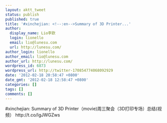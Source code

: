 ```yaml
---
layout: aktt_tweet
status: publish
published: true
title: '#xinchejian: <!--:en-->Summary of 3D Printer...'
author:
  display_name: Lio李欧
  login: lionello
  email: lio@lunesu.com
  url: http://lunesu.com/
author_login: lionello
author_email: lio@lunesu.com
author_url: http://lunesu.com/
wordpress_id: 6873
wordpress_url: http://twitter-170854774068092929
date: '2012-02-18 20:58:47 +0800'
date_gmt: '2012-02-18 12:58:47 +0800'
categories: []
tags: []
comments: []
---
```

<p>#xinchejian: <!--:en-->Summary of 3D Printer（movie)<!--:--><!--:zh-->周三聚会（3D打印专场）总结(视频）<!--:--> http:&#47;&#47;t.co&#47;IgJWGZws</p>
